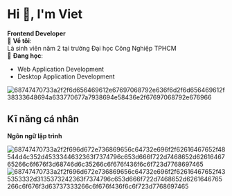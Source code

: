 # Hi 👋, I'm Viet
**Frontend Developer**  
🌟 **Về tôi**:  
Là sinh viên năm 2 tại trường Đại học Công Nghiệp TPHCM  
🌱 **Đang học**:   
    <ul style="list-style-type: disc;">
      <li>Web Application Development</li>
      <li>Desktop Application Development</li>
</ul>

![68747470733a2f2f6d656469612e67697068792e636f6d2f6d656469612f38333648694a633770677a7938694e58436e2f67697068792e676966](https://github.com/user-attachments/assets/7c06a622-ce1a-4c1d-92df-b03e3105f523)

## Kĩ năng cá nhân
**Ngôn ngữ lập trình**

![68747470733a2f2f696d672e736869656c64732e696f2f62616467652f48544d4c352d4533344632363f7374796c653d666f722d7468652d6261646765266c6f676f3d68746d6c35266c6f676f436f6c6f723d7768697465](https://github.com/user-attachments/assets/f280581c-e8c0-41cf-b243-c95a65c0c286) 
![68747470733a2f2f696d672e736869656c64732e696f2f62616467652f435353332d3135373242363f7374796c653d666f722d7468652d6261646765266c6f676f3d63737333266c6f676f436f6c6f723d7768697465](https://github.com/user-attachments/assets/e6728a5c-a3f2-4b1d-95ef-0c5293f751e8)
